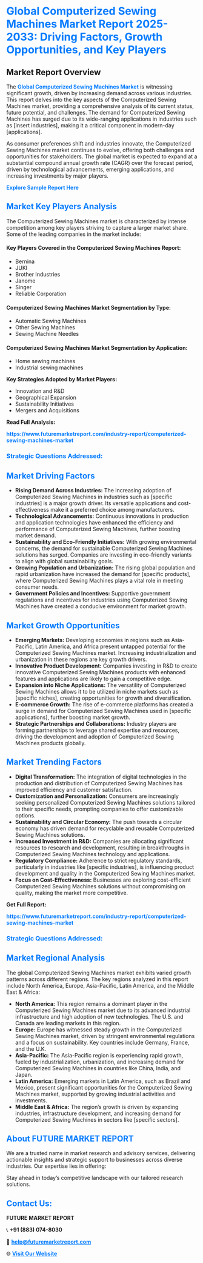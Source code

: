 <h1 style="color: #007BFF;">Global Computerized Sewing Machines Market Report 2025-2033: Driving Factors, Growth Opportunities, and Key Players</h1>

<section id="overview">
<h2>Market Report Overview</h2>
<p>The <a href="https://www.futuremarketreport.com/industry-report/computerized-sewing-machines-market" style="color: #007BFF; text-decoration: none;"><strong>Global Computerized Sewing Machines Market</strong></a> is witnessing significant growth, driven by increasing demand across various industries. This report delves into the key aspects of the Computerized Sewing Machines market, providing a comprehensive analysis of its current status, future potential, and challenges. The demand for Computerized Sewing Machines has surged due to its wide-ranging applications in industries such as [insert industries], making it a critical component in modern-day [applications].</p>
<p>As consumer preferences shift and industries innovate, the Computerized Sewing Machines market continues to evolve, offering both challenges and opportunities for stakeholders. The global market is expected to expand at a substantial compound annual growth rate (CAGR) over the forecast period, driven by technological advancements, emerging applications, and increasing investments by major players.</p>
</section>

<section id="overview">
<p><a href="https://www.futuremarketreport.com/request-sample/reportId=76633" style="color: #007BFF; text-decoration: none;"><strong>Explore Sample Report Here</strong></a></p>
</section>

<section id="key-players">
<h2 style="color: #007BFF;">Market Key Players Analysis</h2>
<p>The Computerized Sewing Machines market is characterized by intense competition among key players striving to capture a larger market share. Some of the leading companies in the market include:</p>
<h4>Key Players Covered in the Computerized Sewing Machines Report:</h4>
<ul><li>Bernina</li><li>JUKI</li><li>Brother Industries</li><li>Janome</li><li>Singer</li><li>Reliable Corporation</li></ul>
<h4>Computerized Sewing Machines Market Segmentation by Type:</h4>
<ul><li>Automatic Sewing Machines</li><li>Other Sewing Machines</li><li>Sewing Machine Needles</li></ul>

<h4>Computerized Sewing Machines Market Segmentation by Application:</h4>
<ul><li>Home sewing machines</li><li>Industrial sewing machines</li></ul>
<p><strong>Key Strategies Adopted by Market Players:</strong></p>
<ul>
<li>Innovation and R&D</li>
<li>Geographical Expansion</li>
<li>Sustainability Initiatives</li>
<li>Mergers and Acquisitions</li>
</ul>
</section>

<section>
<p><strong>Read Full Analysis: </strong></p><a href="https://www.futuremarketreport.com/industry-report/computerized-sewing-machines-market" style="color: #007BFF; text-decoration: none;"><strong>https://www.futuremarketreport.com/industry-report/computerized-sewing-machines-market</strong></a>
<h3 style="color: #007BFF;">Strategic Questions Addressed:</h3>
</section>

<section id="driving-factors">
<h2 style="color: #007BFF;">Market Driving Factors</h2>
<ul>
<li><strong>Rising Demand Across Industries:</strong> The increasing adoption of Computerized Sewing Machines in industries such as [specific industries] is a major growth driver. Its versatile applications and cost-effectiveness make it a preferred choice among manufacturers.</li>
<li><strong>Technological Advancements:</strong> Continuous innovations in production and application technologies have enhanced the efficiency and performance of Computerized Sewing Machines, further boosting market demand.</li>
<li><strong>Sustainability and Eco-Friendly Initiatives:</strong> With growing environmental concerns, the demand for sustainable Computerized Sewing Machines solutions has surged. Companies are investing in eco-friendly variants to align with global sustainability goals.</li>
<li><strong>Growing Population and Urbanization:</strong> The rising global population and rapid urbanization have increased the demand for [specific products], where Computerized Sewing Machines plays a vital role in meeting consumer needs.</li>
<li><strong>Government Policies and Incentives:</strong> Supportive government regulations and incentives for industries using Computerized Sewing Machines have created a conducive environment for market growth.</li>
</ul>
</section>

<section id="growth-opportunities">
<h2 style="color: #007BFF;">Market Growth Opportunities</h2>
<ul>
<li><strong>Emerging Markets:</strong> Developing economies in regions such as Asia-Pacific, Latin America, and Africa present untapped potential for the Computerized Sewing Machines market. Increasing industrialization and urbanization in these regions are key growth drivers.</li>
<li><strong>Innovative Product Development:</strong> Companies investing in R&D to create innovative Computerized Sewing Machines products with enhanced features and applications are likely to gain a competitive edge.</li>
<li><strong>Expansion into Niche Applications:</strong> The versatility of Computerized Sewing Machines allows it to be utilized in niche markets such as [specific niches], creating opportunities for growth and diversification.</li>
<li><strong>E-commerce Growth:</strong> The rise of e-commerce platforms has created a surge in demand for Computerized Sewing Machines used in [specific applications], further boosting market growth.</li>
<li><strong>Strategic Partnerships and Collaborations:</strong> Industry players are forming partnerships to leverage shared expertise and resources, driving the development and adoption of Computerized Sewing Machines products globally.</li>
</ul>
</section>

<section id="trending-factors">
<h2 style="color: #007BFF;">Market Trending Factors</h2>
<ul>
<li><strong>Digital Transformation:</strong> The integration of digital technologies in the production and distribution of Computerized Sewing Machines has improved efficiency and customer satisfaction.</li>
<li><strong>Customization and Personalization:</strong> Consumers are increasingly seeking personalized Computerized Sewing Machines solutions tailored to their specific needs, prompting companies to offer customizable options.</li>
<li><strong>Sustainability and Circular Economy:</strong> The push towards a circular economy has driven demand for recyclable and reusable Computerized Sewing Machines solutions.</li>
<li><strong>Increased Investment in R&D:</strong> Companies are allocating significant resources to research and development, resulting in breakthroughs in Computerized Sewing Machines technology and applications.</li>
<li><strong>Regulatory Compliance:</strong> Adherence to strict regulatory standards, particularly in industries like [specific industries], is influencing product development and quality in the Computerized Sewing Machines market.</li>
<li><strong>Focus on Cost-Effectiveness:</strong> Businesses are exploring cost-efficient Computerized Sewing Machines solutions without compromising on quality, making the market more competitive.</li>
</ul>
</section>

<section>
<p><strong>Get Full Report: </strong></p><a href="https://www.futuremarketreport.com/industry-report/computerized-sewing-machines-market" style="color: #007BFF; text-decoration: none;"><strong>https://www.futuremarketreport.com/industry-report/computerized-sewing-machines-market</strong></a>
<h3 style="color: #007BFF;">Strategic Questions Addressed:</h3>
</section>


<section id="regional-analysis">
<h2 style="color: #007BFF;">Market Regional Analysis</h2>
<p>The global Computerized Sewing Machines market exhibits varied growth patterns across different regions. The key regions analyzed in this report include North America, Europe, Asia-Pacific, Latin America, and the Middle East & Africa:</p>
<ul>
<li><strong>North America:</strong> This region remains a dominant player in the Computerized Sewing Machines market due to its advanced industrial infrastructure and high adoption of new technologies. The U.S. and Canada are leading markets in this region.</li>
<li><strong>Europe:</strong> Europe has witnessed steady growth in the Computerized Sewing Machines market, driven by stringent environmental regulations and a focus on sustainability. Key countries include Germany, France, and the U.K.</li>
<li><strong>Asia-Pacific:</strong> The Asia-Pacific region is experiencing rapid growth, fueled by industrialization, urbanization, and increasing demand for Computerized Sewing Machines in countries like China, India, and Japan.</li>
<li><strong>Latin America:</strong> Emerging markets in Latin America, such as Brazil and Mexico, present significant opportunities for the Computerized Sewing Machines market, supported by growing industrial activities and investments.</li>
<li><strong>Middle East & Africa:</strong> The region’s growth is driven by expanding industries, infrastructure development, and increasing demand for Computerized Sewing Machines in sectors like [specific sectors].</li>
</ul>
</section>

<footer>
<h2 style="color: #007BFF;">About FUTURE MARKET REPORT</h2>
<p>We are a trusted name in market research and advisory services, delivering actionable insights and strategic support to businesses across diverse industries. Our expertise lies in offering:</p>

<p>Stay ahead in today’s competitive landscape with our tailored research solutions.</p>

<h2 style="color: #007BFF;">Contact Us:</h2>
<p><strong>FUTURE MARKET REPORT</strong></p>
<p>📞 <strong>+91 (883) 074-8030</strong></p>
<p>📧 <strong><a href="mailto:help@futuremarketreport.com" style="color: #007BFF;">help@futuremarketreport.com</a></strong></p>
<p>🌐 <strong><a href="https://www.futuremarketreport.com/" style="color: #007BFF;">Visit Our Website</a></strong></p>
</footer>